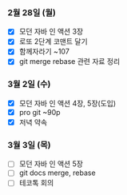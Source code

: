 ### 2월 28일 (월)
- [x] 모던 자바 인 액션 3장
- [x] 로또 2단계 코맨트 달기
- [x] 함께자라기 ~107
- [x] git merge rebase 관련 자료 정리

### 3월 2일 (수)
- [x] 모던 자바 인 액션 4장, 5장(도입)
- [x] pro git ~90p
- [x] 저녁 약속

### 3월 3일 (목)
- [ ] 모던 자바 인 액션 5장
- [ ] git docs merge, rebase
- [ ] 테코톡 회의
